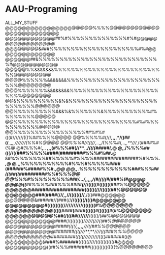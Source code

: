 # AAU-Programing
ALL_MY_STUFF
@@@@@@@@@@@@@@@@@@@@@%%%%@@@@@@@@@@@@@@@@@@@@@@@@@
@@@@@@@@@@@@##%#%%%%%%%%%%%%%%#%#@@@@@@@@@@@@@@@@@
@@@@@@@@&###%%%%%%%%%%%%%%%%%%%%%#%#@@@@@@@@@@@@@@
@@@@@@##&%%%%%%%%%%%%%%%%%%%%%%%%%%%%%#@@@@@@@@@@@
@@@@@%%&&&&&&&%%%%%%%%%%%%%%%%%%%%%%%%%%%@@@@@@@@@
@@@@%%%%%%&&&&&&&%%%%%%%%%%%%%%%%%%%%%%%%%@@@@@@@@
@@@%%%%%%%&&&&&&&&%%%%%%%%%%%%%%%%%%%%%%%%%@@@@@@@
@@&%%%%%%%%%%&%&%%%%%%%%%%%%%%%%%%%%%%%%%%%%@@@@@@
@@%%%%%%%%%%&&&%&%%%%%%%&%%%%%%%%%%%#%%%%%%%%@@@@@
@@%%%%%%%%%%%%%%%%%%%%%%%%%%%%%#%#%%%%%%%%%%%@@@@@
@@%%%%%%%%%%%%%%%%%##%#%#(((#///////(((%##%%%%@@@@
@@%%%%%#(///**,,,,*/((##(/**,,,,,*///////(%%#%@@@@
@@%%%#//((((/*,..,,/(%%%#(*,..,,**///*,/(####%#(%@
@#(%%%#(**,.*. ,*,,(#%%%##(//****../*((((#####(,*@
@,,/%%%%##(((//((###%%%%%####(#########%%%#%##.**@
&**#%%%%%%%%##%%%%%#%%%%################%#%%%*.,*@
@.,,%%%%%%%%%%%#%%%#%%%%%####(######%#####%%#.,*@@
@@,,.%%%%%%%%%%%%###%%%##(((##((##########%%#%%%@@
@@%%%#%%%%%%%%%###/.../,*,,,,*/(#(((((#(###%(#@@@@
@@@@((##%%%%###%%%####(/*//(((((#(((((((###%%@@@@@
@@@@@@###################(((((((///((((((##%@@@@@@
@@@@@@@###(####(///*,,*//(((((((//,**/(((###@@@@@@
@@@@@@@&######//(###(//******//((((((/((((#@@@@@@@
@@@@@@@@@#((((((((((//**/////////((((((((#%@@@@@@@
@@@@@@@@@@@(((((####(####((((((#(((((((#(#%@@@@@@@
@@@@@@@@@@@%##(/(((##(//////****/(((((/(##%@@@@@@@
@@@@@@@@@@@@####(/(((((((((/*/////(///((##%@@@@@@@
@@@@@@@@@@@@#####((((/****,,,,,****///((##%%@@@@@@
@@@@@@@@@@@@#######((((///**,****////(((###%%%@@@@
@@@@@@@@@@@#########(((((/////*/////((((#######((@
@@@@@@@@@(####%#######((((((/////((((((((((((#@@@@
@@@@@@@@@@((##%%%########((((((((((((((((%@@@@@@@@
